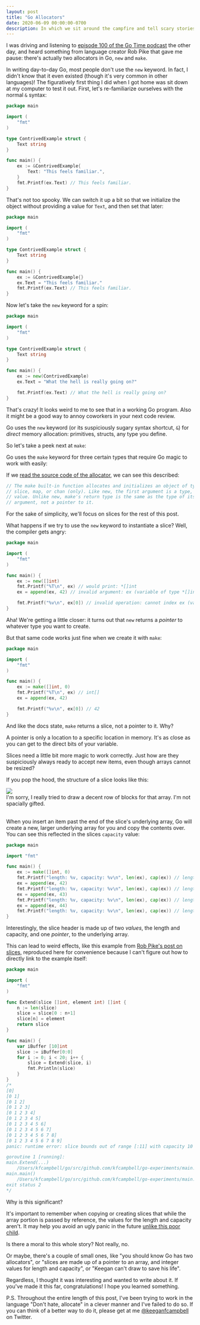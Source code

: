```yaml
---
layout: post
title: "Go Allocators"
date: 2020-06-09 00:00:00-0700
description: In which we sit around the campfire and tell scary stories about Go memory allocation.
---
```


I was driving and listening to [episode 100 of the Go Time podcast](https://changelog.com/gotime/100) the other day, and heard something from language creator Rob Pike that gave me pause: there's actually two allocators in Go, `new` and `make`. 

In writing day-to-day Go, most people don't use the `new` keyword. In fact, I didn't know that it even existed (though it's very common in other languages)! The figuratively first thing I did when I got home was sit down at my computer to test it out. First, let's re-familiarize ourselves with the normal `&` syntax:

```go
package main

import (
	"fmt"
)

type ContrivedExample struct {
	Text string
}

func main() {
	ex := &ContrivedExample{
		Text: "This feels familiar.",
	}
	fmt.Printf(ex.Text) // This feels familiar.
}
```

That's not too spooky. We can switch it up a bit so that we initialize the object without providing a value for `Text`, and then set that later:


```go
package main

import (
	"fmt"
)

type ContrivedExample struct {
	Text string
}

func main() {
	ex := &ContrivedExample{}
	ex.Text = "This feels familiar."
	fmt.Printf(ex.Text) // This feels familiar.
}
```

Now let's take the `new` keyword for a spin:

```go
package main

import (
	"fmt"
)

type ContrivedExample struct {
	Text string
}

func main() {
	ex := new(ContrivedExample)
	ex.Text = "What the hell is really going on?"

	fmt.Printf(ex.Text) // What the hell is really going on?
}
```

That's crazy! It looks weird to me to see that in a working Go program. Also it might be a good way to annoy coworkers in your next code review.

Go uses the `new` keyword (or its suspiciously sugary syntax shortcut, `&`) for _direct_ memory allocation: primitives, structs, any type you define.

So let's take a peek next at `make`:

Go uses the `make` keyword for three certain types that require Go magic to work with easily: 

If we [read the source code of the allocator](https://github.com/golang/go/blob/7b872b6d955d3e749ea62dbfced68ab5c61eae91/src/builtin/builtin.go#L172), we can see this described:

```go
// The make built-in function allocates and initializes an object of type
// slice, map, or chan (only). Like new, the first argument is a type, not a
// value. Unlike new, make's return type is the same as the type of its
// argument, not a pointer to it. 
```

For the sake of simplicity, we'll focus on slices for the rest of this post.

What happens if we try to use the `new` keyword to instantiate a slice? Well, the compiler gets angry:

```go
package main

import (
	"fmt"
)

func main() {
	ex := new([]int)
	fmt.Printf("%T\n", ex) // would print: *[]int
	ex = append(ex, 42) // invalid argument: ex (variable of type *[]int) is not a slice

	fmt.Printf("%v\n", ex[0]) // invalid operation: cannot index ex (variable of type *[]int)
}
```

Aha! We're getting a little closer: it turns out that `new` returns a _pointer_ to whatever type you want to create.

But that same code works just fine when we create it with `make`:

```go
package main

import (
	"fmt"
)

func main() {
	ex := make([]int, 0)
	fmt.Printf("%T\n", ex) // int[]
	ex = append(ex, 42)

	fmt.Printf("%v\n", ex[0]) // 42
}
```

And like the docs state, `make` returns a slice, not a pointer to it. Why?

A pointer is only a location to a specific location in memory. It's as close as you can get to the direct bits of your variable.

Slices need a little bit more magic to work correctly. Just how are they suspiciously always ready to accept new items, even though arrays cannot be resized?

If you pop the hood, the structure of a slice looks like this:

<img class="col three" src="{{ site.baseurl }}assets/img/slice_header.png">
<div class="col three caption">
    I'm sorry, I really tried to draw a decent row of blocks for that array. I'm not spacially gifted.
</div>
<br/>

When you insert an item past the end of the slice's underlying array, Go will create a new, larger underlying array for you and copy the contents over. You can see this reflected in the slices `capacity` value:

```go
package main

import "fmt"

func main() {
	ex := make([]int, 0)
	fmt.Printf("length: %v, capacity: %v\n", len(ex), cap(ex)) // length: 0, capacity: 0
	ex = append(ex, 42)
	fmt.Printf("length: %v, capacity: %v\n", len(ex), cap(ex)) // length: 1, capacity: 1
	ex = append(ex, 43)
	fmt.Printf("length: %v, capacity: %v\n", len(ex), cap(ex)) // length: 2, capacity: 2
	ex = append(ex, 44)
	fmt.Printf("length: %v, capacity: %v\n", len(ex), cap(ex)) // length: 3, capacity: 4
}
```

Interestingly, the slice header is made up of two _values_, the length and capacity, and one _pointer_, to the underlying array.

This can lead to weird effects, like this example from [Rob Pike's post on slices](https://blog.golang.org/slices), reproduced here for convenience because I can't figure out how to directly link to the example itself: 

```go
package main

import (
	"fmt"
)

func Extend(slice []int, element int) []int {
    n := len(slice)
    slice = slice[0 : n+1]
    slice[n] = element
    return slice
}

func main() {
    var iBuffer [10]int
    slice := iBuffer[0:0]
    for i := 0; i < 20; i++ {
        slice = Extend(slice, i)
        fmt.Println(slice)
    }
}
/*
[0]
[0 1]
[0 1 2]
[0 1 2 3]
[0 1 2 3 4]
[0 1 2 3 4 5]
[0 1 2 3 4 5 6]
[0 1 2 3 4 5 6 7]
[0 1 2 3 4 5 6 7 8]
[0 1 2 3 4 5 6 7 8 9]
panic: runtime error: slice bounds out of range [:11] with capacity 10

goroutine 1 [running]:
main.Extend(...)
	/Users/kfcampbell/go/src/github.com/kfcampbell/go-experiments/main.go:9
main.main()
	/Users/kfcampbell/go/src/github.com/kfcampbell/go-experiments/main.go:18 +0x100
exit status 2
*/
```

Why is this significant? 

It's important to remember when copying or creating slices that while the array portion is passed by reference, the values for the length and capacity aren't. It may help you avoid an ugly panic in the future [unlike this poor child](https://preview.redd.it/oepz8q6lopy41.png?width=538&auto=webp&s=1e0901f3b884b2b636691f50ecb5fff068b8d2b3).

Is there a moral to this whole story? Not really, no.

Or maybe, there's a couple of small ones, like "you should know Go has two allocators", or "slices are made up of a pointer to an array, and integer values for length and capacity", or "Keegan can't draw to save his life". 

Regardless, I thought it was interesting and wanted to write about it. If you've made it this far, congratulations! I hope you learned something.

P.S. Throughout the entire length of this post, I've been trying to work in the language "Don't hate, allocate" in a clever manner and I've failed to do so. If you can think of a better way to do it, please get at me [@keeganfcampbell](https://twitter.com/keeganfcampbell) on Twitter.